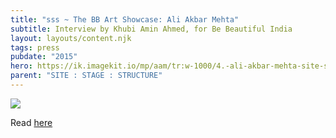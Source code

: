 ```yaml
---
title: "sss ~ The BB Art Showcase: Ali Akbar Mehta"
subtitle: Interview by Khubi Amin Ahmed, for Be Beautiful India
layout: layouts/content.njk
tags: press
pubdate: "2015"
hero: https://ik.imagekit.io/mp/aam/tr:w-1000/4.-ali-akbar-mehta-site-stage-structure-2014_installation-view-©-aliakbarmehta.png
parent: "SITE : STAGE : STRUCTURE"
---
```



![](https://ik.imagekit.io/mp/aam/tr:w-1000/4.-ali-akbar-mehta-site-stage-structure-2014_installation-view-©-aliakbarmehta.png)

Read [here](https://www.bebeautiful.in/lifestyle/art-and-culture/bb-art-showcase-ali-akbar-mehta-multidisciplinary-artist-from-mumbai)
